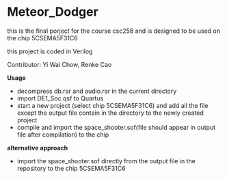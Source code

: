 # Meteor_Dodger
this is the final porject for the course csc258 and is designed to be used on the chip 5CSEMA5F31C6 

this project is coded in Verilog

Contributor: Yi Wai Chow, Renke Cao

**Usage**
 - decompress db.rar and audio.rar in the current directory
 - import DE1_Soc.qsf to Quartus
 - start a new project (select chip 5CSEMA5F31C6) and add all the file except the output file contain in the directory to the newly created project
 - compile and import the space_shooter.sof(file should appear in output file after compilation) to the chip 
 
 **alternative approach**
 - import the space_shooter.sof directly from the output file in the repository to the chip 5CSEMA5F31C6 
 
 

